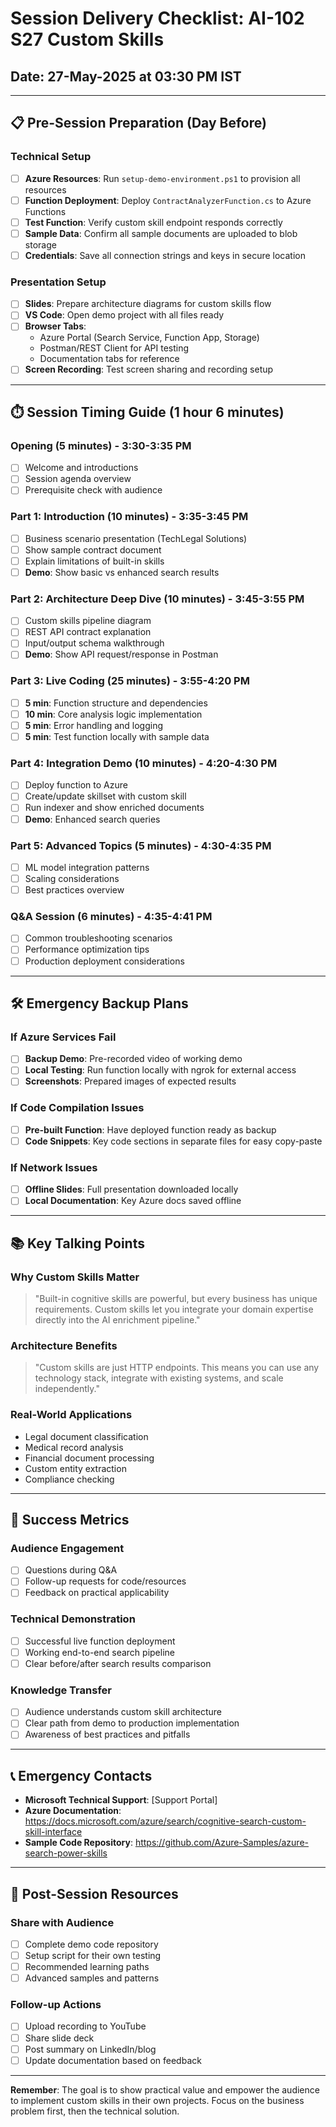 # Session Delivery Checklist: AI-102 S27 Custom Skills
## Date: 27-May-2025 at 03:30 PM IST

---

## 📋 Pre-Session Preparation (Day Before)

### Technical Setup
- [ ] **Azure Resources**: Run `setup-demo-environment.ps1` to provision all resources
- [ ] **Function Deployment**: Deploy `ContractAnalyzerFunction.cs` to Azure Functions
- [ ] **Test Function**: Verify custom skill endpoint responds correctly
- [ ] **Sample Data**: Confirm all sample documents are uploaded to blob storage
- [ ] **Credentials**: Save all connection strings and keys in secure location

### Presentation Setup
- [ ] **Slides**: Prepare architecture diagrams for custom skills flow
- [ ] **VS Code**: Open demo project with all files ready
- [ ] **Browser Tabs**: 
  - Azure Portal (Search Service, Function App, Storage)
  - Postman/REST Client for API testing
  - Documentation tabs for reference
- [ ] **Screen Recording**: Test screen sharing and recording setup

---

## ⏱️ Session Timing Guide (1 hour 6 minutes)

### Opening (5 minutes) - 3:30-3:35 PM
- [ ] Welcome and introductions
- [ ] Session agenda overview
- [ ] Prerequisite check with audience

### Part 1: Introduction (10 minutes) - 3:35-3:45 PM
- [ ] Business scenario presentation (TechLegal Solutions)
- [ ] Show sample contract document
- [ ] Explain limitations of built-in skills
- [ ] **Demo**: Show basic vs enhanced search results

### Part 2: Architecture Deep Dive (10 minutes) - 3:45-3:55 PM
- [ ] Custom skills pipeline diagram
- [ ] REST API contract explanation
- [ ] Input/output schema walkthrough
- [ ] **Demo**: Show API request/response in Postman

### Part 3: Live Coding (25 minutes) - 3:55-4:20 PM
- [ ] **5 min**: Function structure and dependencies
- [ ] **10 min**: Core analysis logic implementation
- [ ] **5 min**: Error handling and logging
- [ ] **5 min**: Test function locally with sample data

### Part 4: Integration Demo (10 minutes) - 4:20-4:30 PM
- [ ] Deploy function to Azure
- [ ] Create/update skillset with custom skill
- [ ] Run indexer and show enriched documents
- [ ] **Demo**: Enhanced search queries

### Part 5: Advanced Topics (5 minutes) - 4:30-4:35 PM
- [ ] ML model integration patterns
- [ ] Scaling considerations
- [ ] Best practices overview

### Q&A Session (6 minutes) - 4:35-4:41 PM
- [ ] Common troubleshooting scenarios
- [ ] Performance optimization tips
- [ ] Production deployment considerations

---

## 🛠️ Emergency Backup Plans

### If Azure Services Fail
- [ ] **Backup Demo**: Pre-recorded video of working demo
- [ ] **Local Testing**: Run function locally with ngrok for external access
- [ ] **Screenshots**: Prepared images of expected results

### If Code Compilation Issues
- [ ] **Pre-built Function**: Have deployed function ready as backup
- [ ] **Code Snippets**: Key code sections in separate files for easy copy-paste

### If Network Issues
- [ ] **Offline Slides**: Full presentation downloaded locally
- [ ] **Local Documentation**: Key Azure docs saved offline

---

## 📚 Key Talking Points

### Why Custom Skills Matter
> "Built-in cognitive skills are powerful, but every business has unique requirements. Custom skills let you integrate your domain expertise directly into the AI enrichment pipeline."

### Architecture Benefits
> "Custom skills are just HTTP endpoints. This means you can use any technology stack, integrate with existing systems, and scale independently."

### Real-World Applications
- Legal document classification
- Medical record analysis
- Financial document processing
- Custom entity extraction
- Compliance checking

---

## 🎯 Success Metrics

### Audience Engagement
- [ ] Questions during Q&A
- [ ] Follow-up requests for code/resources
- [ ] Feedback on practical applicability

### Technical Demonstration
- [ ] Successful live function deployment
- [ ] Working end-to-end search pipeline
- [ ] Clear before/after search results comparison

### Knowledge Transfer
- [ ] Audience understands custom skill architecture
- [ ] Clear path from demo to production implementation
- [ ] Awareness of best practices and pitfalls

---

## 📞 Emergency Contacts

- **Microsoft Technical Support**: [Support Portal]
- **Azure Documentation**: https://docs.microsoft.com/azure/search/cognitive-search-custom-skill-interface
- **Sample Code Repository**: https://github.com/Azure-Samples/azure-search-power-skills

---

## 🔗 Post-Session Resources

### Share with Audience
- [ ] Complete demo code repository
- [ ] Setup script for their own testing
- [ ] Recommended learning paths
- [ ] Advanced samples and patterns

### Follow-up Actions
- [ ] Upload recording to YouTube
- [ ] Share slide deck
- [ ] Post summary on LinkedIn/blog
- [ ] Update documentation based on feedback

---

**Remember**: The goal is to show practical value and empower the audience to implement custom skills in their own projects. Focus on the business problem first, then the technical solution.
